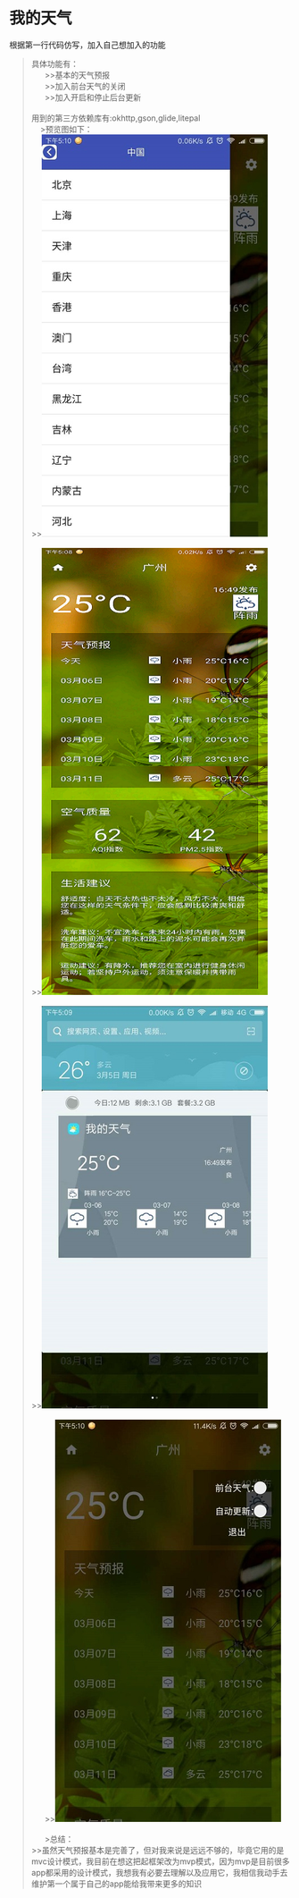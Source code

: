 # 我的天气
根据第一行代码仿写，加入自己想加入的功能  
>具体功能有：  
        >>基本的天气预报  
        >>加入前台天气的关闭  
        >>加入开启和停止后台更新<br><br>
用到的第三方依赖库有:okhttp,gson,glide,litepal  
      >预览图如下：    
       >>![1](http://github.com/AoMiao/My_Weather/raw/master/image/preview1.jpg)<br><br>
       >>![1](http://github.com/AoMiao/My_Weather/raw/master/image/preview2.png)<br><br>
       >>![1](http://github.com/AoMiao/My_Weather/raw/master/image/preview3.jpg)<br><br>
       >>![1](http://github.com/AoMiao/My_Weather/raw/master/image/preview4.jpg)<br><br>
       >总结：<br>
         >>虽然天气预报基本是完善了，但对我来说是远远不够的，毕竟它用的是mvc设计模式，我目前在想这把起框架改为mvp模式，因为mvp是目前很多app都采用的设计模式，我想我有必要去理解以及应用它，我相信我动手去维护第一个属于自己的app能给我带来更多的知识
